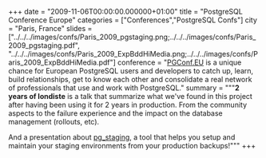 +++
date = "2009-11-06T00:00:00.000000+01:00"
title = "PostgreSQL Conference Europe"
categories = ["Conferences","PostgreSQL Confs"]
city = "Paris, France"
slides = ["../../../images/confs/Paris_2009_pgstaging.png;../../../images/confs/Paris_2009_pgstaging.pdf",
          "../../../images/confs/Paris_2009_ExpBddHiMedia.png;../../../images/confs/Paris_2009_ExpBddHiMedia.pdf"]
conference = "[PGConf.EU](https://pgconf.eu) is a unique chance for European PostgreSQL users and developers to catch up, learn, build relationships, get to know each other and consolidate a real network of professionals that use and work with PostgreSQL."
summary = """**2 years of londiste** is a talk that summarize what we've found in this project after having been using it for 2 years in production. From the community aspects to the failure experience and the impact on the database management (rollouts, etc).

And a presentation about [pg_staging](https://github.com/dimitri/pg_staging), a tool that helps you setup and maintain your staging environments from your production backups!"""
+++
